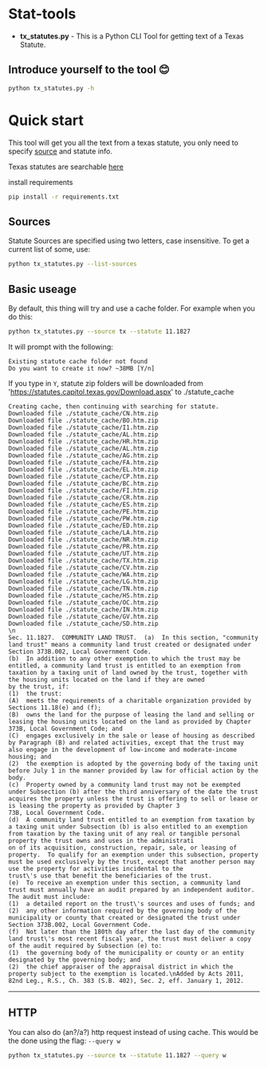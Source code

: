 # Stat-tools
- **tx_statutes.py** - This is a Python CLI Tool for getting text of a Texas Statute.



## Introduce yourself to the tool 😊
```bash
python tx_statutes.py -h
```



# Quick start
This tool will get you all the text from a texas statute, you only need to specify [source](#sources) and statute info.

Texas statutes are searchable [here](https://statutes.capitol.texas.gov/Index.aspx)

install requirements
```bash
pip install -r requirements.txt
```



## Sources
Statute Sources are specified using two letters, case insensitive.
To get a current list of some, use:
```bash
python tx_statutes.py --list-sources
```



## Basic useage
By default, this thing will try and use a cache folder.
For example when you do this:
```bash
python tx_statutes.py --source tx --statute 11.1827
```
It will prompt with the following:
```text
Existing statute cache folder not found
Do you want to create it now? ~38MB [Y/n]
```
If you type in `Y`, statute zip folders will be downloaded from 'https://statutes.capitol.texas.gov/Download.aspx' to ./statute_cache
```text
Creating cache, then continuing with searching for statute.
Downloaded file ./statute_cache/CN.htm.zip
Downloaded file ./statute_cache/BO.htm.zip
Downloaded file ./statute_cache/I1.htm.zip
Downloaded file ./statute_cache/AL.htm.zip
Downloaded file ./statute_cache/HR.htm.zip
Downloaded file ./statute_cache/AL.htm.zip
Downloaded file ./statute_cache/AG.htm.zip
Downloaded file ./statute_cache/FA.htm.zip
Downloaded file ./statute_cache/EL.htm.zip
Downloaded file ./statute_cache/CP.htm.zip
Downloaded file ./statute_cache/BC.htm.zip
Downloaded file ./statute_cache/FI.htm.zip
Downloaded file ./statute_cache/CR.htm.zip
Downloaded file ./statute_cache/ES.htm.zip
Downloaded file ./statute_cache/PE.htm.zip
Downloaded file ./statute_cache/PW.htm.zip
Downloaded file ./statute_cache/ED.htm.zip
Downloaded file ./statute_cache/LA.htm.zip
Downloaded file ./statute_cache/NR.htm.zip
Downloaded file ./statute_cache/PR.htm.zip
Downloaded file ./statute_cache/UT.htm.zip
Downloaded file ./statute_cache/TX.htm.zip
Downloaded file ./statute_cache/CV.htm.zip
Downloaded file ./statute_cache/WA.htm.zip
Downloaded file ./statute_cache/LG.htm.zip
Downloaded file ./statute_cache/TN.htm.zip
Downloaded file ./statute_cache/HS.htm.zip
Downloaded file ./statute_cache/OC.htm.zip
Downloaded file ./statute_cache/IN.htm.zip
Downloaded file ./statute_cache/GV.htm.zip
Downloaded file ./statute_cache/SD.htm.zip
\n
Sec. 11.1827.  COMMUNITY LAND TRUST.  (a)  In this section, "community land trust" means a community land trust created or designated under Section 373B.002, Local Government Code.
(b)  In addition to any other exemption to which the trust may be entitled, a community land trust is entitled to an exemption from taxation by a taxing unit of land owned by the trust, together with the housing units located on the land if they are owned 
by the trust, if:
(1)  the trust:
(A)  meets the requirements of a charitable organization provided by Sections 11.18(e) and (f);
(B)  owns the land for the purpose of leasing the land and selling or leasing the housing units located on the land as provided by Chapter 373B, Local Government Code; and
(C)  engages exclusively in the sale or lease of housing as described by Paragraph (B) and related activities, except that the trust may also engage in the development of low-income and moderate-income housing; and
(2)  the exemption is adopted by the governing body of the taxing unit before July 1 in the manner provided by law for official action by the body.
(c)  Property owned by a community land trust may not be exempted under Subsection (b) after the third anniversary of the date the trust acquires the property unless the trust is offering to sell or lease or is leasing the property as provided by Chapter 3
73B, Local Government Code.
(d)  A community land trust entitled to an exemption from taxation by a taxing unit under Subsection (b) is also entitled to an exemption from taxation by the taxing unit of any real or tangible personal property the trust owns and uses in the administrati
on of its acquisition, construction, repair, sale, or leasing of property.  To qualify for an exemption under this subsection, property must be used exclusively by the trust, except that another person may use the property for activities incidental to the 
trust\'s use that benefit the beneficiaries of the trust.
(e)  To receive an exemption under this section, a community land trust must annually have an audit prepared by an independent auditor.  The audit must include:
(1)  a detailed report on the trust\'s sources and uses of funds; and
(2)  any other information required by the governing body of the municipality or county that created or designated the trust under Section 373B.002, Local Government Code.
(f)  Not later than the 180th day after the last day of the community land trust\'s most recent fiscal year, the trust must deliver a copy of the audit required by Subsection (e) to:
(1)  the governing body of the municipality or county or an entity designated by the governing body; and
(2)  the chief appraiser of the appraisal district in which the property subject to the exemption is located.\nAdded by Acts 2011, 82nd Leg., R.S., Ch. 383 (S.B. 402), Sec. 2, eff. January 1, 2012.
```

---



## HTTP
You can also do (an?/a?) http request instead of using cache.
This would be the done using the flag: `--query w`
```bash
python tx_statutes.py --source tx --statute 11.1827 --query w
```
